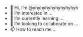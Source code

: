 - 👋 Hi, I’m @yhyhyhyhyhyhyhyhyh
- 👀 I’m interested in ...
- 🌱 I’m currently learning ...
- 💞️ I’m looking to collaborate on ...
- 📫 How to reach me ...

<!---
yhyhyhyhyhyhyhyhyh/yhyhyhyhyhyhyhyhyh is a ✨ special ✨ repository because its `README.md` (this file) appears on your GitHub profile.
You can click the Preview link to take a look at your changes.
--->
